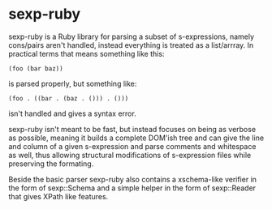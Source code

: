 sexp-ruby
=========

sexp-ruby is a Ruby library for parsing a subset of s-expressions,
namely cons/pairs aren't handled, instead everything is treated as a
list/arrray. In practical terms that means something like this:

    (foo (bar baz))

is parsed properly, but something like:

    (foo . ((bar . (baz . ())) . ()))

isn't handled and gives a syntax error.

sexp-ruby isn't meant to be fast, but instead focuses on being as
verbose as possible, meaning it builds a complete DOM'ish tree and can
give the line and column of a given s-expression and parse comments
and whitespace as well, thus allowing structural modifications of
s-expression files while preserving the formating.

Beside the basic parser sexp-ruby also contains a xschema-like
verifier in the form of sexp::Schema and a simple helper in the form
of sexp::Reader that gives XPath like features.

